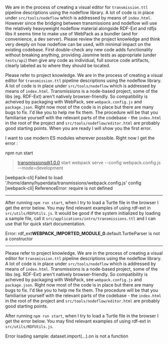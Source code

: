 We are in the process of creating a visual editor for `transmission.ttl` pipeline descriptions using the nodeflow library. A lot of code is in place under `src/tools/nodeflow` which is addressed by means of `index.html`. However since the bridging between transmissions and nodeflow will use the relatively heavyweight nodeflow material alongside RDF-Ext and rdfjs libs it seems time to make use of WebPack as a bundler (and for convenience, a dev server).
Please review the project knowledge and think very deeply on how nodeflow can be used, with minimal impact on the existing codebase. First double-check any new code adds functionality without breaking anything, providing Jasmine tests as appropriate (under `tests/api`) then give any code as individual, full source code artifacts, clearly labeled as to where they should be located.

Please refer to project knowledge. We are in the process of creating a visual editor for `transmission.ttl` pipeline descriptions using the nodeflow library. A lot of code is in place under `src/tools/nodeflow` which is addressed by means of `index.html`. Transmissions is a node-based project, some of the libs (eg. RDF-Ext) aren't natively browser-friendly. So compatibility is acheived by packaging with WebPack, see `webpack.config.js` and `package.json`. Right now most of the code is in place but there are many bugs to fix. I'd like you to help me fix them. The procedure will be that you familiarise yourself with the relevant parts of the codebase - the `index.html` in the root of the project and `src/tools/nodeflow/editor.html` are probably good starting points. When you are ready I will show you the first error.

I want to use modern ES modules wherever possible. Right now I get the error :

npm run start

> transmissions@1.0.0 start
> webpack serve --config webpack.config.js --mode=development

[webpack-cli] Failed to load '/home/danny/hyperdata/transmissions/webpack.config.js' config
[webpack-cli] ReferenceError: require is not defined

---

After running `npm run start`, when I try to load a Turtle file in the browser I get the error below. You may find relevant examples of using rdf-ext in `src/utils/RDFUtils.js`. It would be good if the system initialized by loading a sample file, call it `src/applications/intro/transmissions.ttl` and I can use that for quick start documentation.

Error: rdf_ext**WEBPACK_IMPORTED_MODULE_0**.default.TurtleParser is not a constructor

---

Please refer to project knowledge. We are in the process of creating a visual editor for `transmission.ttl` pipeline descriptions using the nodeflow library. A lot of code is in place under `src/tools/nodeflow` which is addressed by means of `index.html`. Transmissions is a node-based project, some of the libs (eg. RDF-Ext) aren't natively browser-friendly. So compatibility is acheived by packaging with WebPack, see `webpack.config.js` and `package.json`. Right now most of the code is in place but there are many bugs to fix. I'd like you to help me fix them. The procedure will be that you familiarise yourself with the relevant parts of the codebase - the `index.html` in the root of the project and `src/tools/nodeflow/editor.html` are probably good starting points.

After running `npm run start`, when I try to load a Turtle file in the browser I get the error below. You may find relevant examples of using rdf-ext in `src/utils/RDFUtils.js`.

Error loading sample: dataset.import(...).on is not a function
